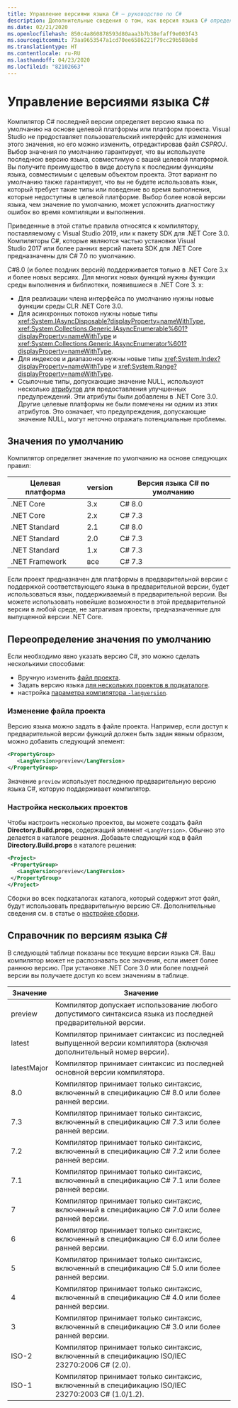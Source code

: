 ```yaml
---
title: Управление версиями языка C# — руководство по C#
description: Дополнительные сведения о том, как версия языка C# определяется на основе вашего проекта и какие причины лежат в основе этого решения. Сведения о ручном переопределении значения по умолчанию.
ms.date: 02/21/2020
ms.openlocfilehash: 850c4a860878593d80aaa3b7b38efaff9e003f43
ms.sourcegitcommit: 73aa9653547a1cd70ee6586221f79cc29b588ebd
ms.translationtype: HT
ms.contentlocale: ru-RU
ms.lasthandoff: 04/23/2020
ms.locfileid: "82102663"
---
```

# <a name="c-language-versioning"></a>Управление версиями языка C#

Компилятор C# последней версии определяет версию языка по умолчанию на основе целевой платформы или платформ проекта. Visual Studio не предоставляет пользовательский интерфейс для изменения этого значения, но его можно изменить, отредактировав файл *CSPROJ*. Выбор значения по умолчанию гарантирует, что вы используете последнюю версию языка, совместимую с вашей целевой платформой. Вы получите преимущество в виде доступа к последним функциям языка, совместимым с целевым объектом проекта. Этот вариант по умолчанию также гарантирует, что вы не будете использовать язык, который требует такие типы или поведение во время выполнения, которые недоступны в целевой платформе. Выбор более новой версии языка, чем значение по умолчанию, может усложнить диагностику ошибок во время компиляции и выполнения.

Приведенные в этой статье правила относятся к компилятору, поставляемому с Visual Studio 2019, или к пакету SDK для .NET Core 3.0. Компиляторы C#, которые являются частью установки Visual Studio 2017 или более ранних версий пакета SDK для .NET Core предназначены для C# 7.0 по умолчанию.

C#8.0 (и более поздних версий) поддерживается только в .NET Core 3.x и более новых версиях. Для многих новых функций нужны функции среды выполнения и библиотеки, появившиеся в .NET Core 3. x:

- Для реализации члена интерфейса по умолчанию нужны новые функции среды CLR .NET Core 3.0.
- Для асинхронных потоков нужны новые типы <xref:System.IAsyncDisposable?displayProperty=nameWithType>, <xref:System.Collections.Generic.IAsyncEnumerable%601?displayProperty=nameWithType> и <xref:System.Collections.Generic.IAsyncEnumerator%601?displayProperty=nameWithType>.
- Для индексов и диапазонов нужны новые типы <xref:System.Index?displayProperty=nameWithType> и <xref:System.Range?displayProperty=nameWithType>.
- Ссылочные типы, допускающие значение NULL, используют несколько [атрибутов](attributes/nullable-analysis.md) для предоставления улучшенных предупреждений. Эти атрибуты были добавлены в .NET Core 3.0. Другие целевые платформы не были помечены ни одним из этих атрибутов. Это означает, что предупреждения, допускающие значение NULL, могут неточно отражать потенциальные проблемы.

## <a name="defaults"></a>Значения по умолчанию

Компилятор определяет значение по умолчанию на основе следующих правил:

|Целевая платформа|version|Версия языка C# по умолчанию|
|----------------|-------|---------------------------|
|.NET Core|3.x|C# 8.0|
|.NET Core|2.x|C# 7.3|
|.NET Standard|2.1|C# 8.0|
|.NET Standard|2.0|C# 7.3|
|.NET Standard|1.x|C# 7.3|
|.NET Framework|все|C# 7.3|

Если проект предназначен для платформы в предварительной версии с поддержкой соответствующего языка в предварительной версии, будет использоваться язык, поддерживаемый в предварительной версии. Вы можете использовать новейшие возможности в этой предварительной версии в любой среде, не затрагивая проекты, предназначенные для выпущенной версии .NET Core.

## <a name="override-a-default"></a>Переопределение значения по умолчанию

Если необходимо явно указать версию C#, это можно сделать несколькими способами:

- Вручную изменить [файл проекта](#edit-the-project-file).
- Задать версию языка [для нескольких проектов в подкаталоге](#configure-multiple-projects).
- настройка [параметра компилятора `-langversion`](compiler-options/langversion-compiler-option.md).

### <a name="edit-the-project-file"></a>Изменение файла проекта

Версию языка можно задать в файле проекта. Например, если доступ к предварительной версии функций должен быть задан явным образом, можно добавить следующий элемент:

```xml
<PropertyGroup>
   <LangVersion>preview</LangVersion>
</PropertyGroup>
```

Значение `preview` использует последнюю предварительную версию языка C#, которую поддерживает компилятор.

### <a name="configure-multiple-projects"></a>Настройка нескольких проектов

Чтобы настроить несколько проектов, вы можете создать файл **Directory.Build.props**, содержащий элемент `<LangVersion>`. Обычно это делается в каталоге решения. Добавьте следующий код в файл **Directory.Build.props** в каталоге решения:

```xml
<Project>
 <PropertyGroup>
   <LangVersion>preview</LangVersion>
 </PropertyGroup>
</Project>
```

Сборки во всех подкаталогах каталога, который содержит этот файл, будут использовать предварительную версию C#. Дополнительные сведения см. в статье о [настройке сборки](/visualstudio/msbuild/customize-your-build).

## <a name="c-language-version-reference"></a>Справочник по версиям языка C#

В следующей таблице показаны все текущие версии языка C#. Ваш компилятор может не распознавать все значения, если имеет более раннюю версию. При установке .NET Core 3.0 или более поздней версии вы получаете доступ ко всем значениям в таблице.

|Значение|Значение|
|------------|-------------|
|preview|Компилятор допускает использование любого допустимого синтаксиса языка из последней предварительной версии.|
|latest|Компилятор принимает синтаксис из последней выпущенной версии компилятора (включая дополнительный номер версии).|
|latestMajor|Компилятор принимает синтаксис из последней основной версии компилятора.|
|8.0|Компилятор принимает только синтаксис, включенный в спецификацию C# 8.0 или более ранней версии.|
|7.3|Компилятор принимает только синтаксис, включенный в спецификацию C# 7.3 или более ранней версии.|
|7.2|Компилятор принимает только синтаксис, включенный в спецификацию C# 7.2 или более ранней версии.|
|7.1|Компилятор принимает только синтаксис, включенный в спецификацию C# 7.1 или более ранней версии.|
|7|Компилятор принимает только синтаксис, включенный в спецификацию C# 7.0 или более ранней версии.|
|6|Компилятор принимает только синтаксис, включенный в спецификацию C# 6.0 или более ранней версии.|
|5|Компилятор принимает только синтаксис, включенный в спецификацию C# 5.0 или более ранней версии.|
|4|Компилятор принимает только синтаксис, включенный в спецификацию C# 4.0 или более ранней версии.|
|3|Компилятор принимает только синтаксис, включенный в спецификацию C# 3.0 или более ранней версии.|
|ISO-2|Компилятор принимает только синтаксис, включенный в спецификацию ISO/IEC 23270:2006 C# (2.0). |
|ISO-1|Компилятор принимает только синтаксис, включенный в спецификацию ISO/IEC 23270:2003 C# (1.0/1.2). |
